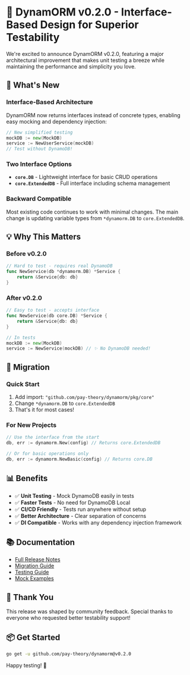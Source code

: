 # 🎉 DynamORM v0.2.0 - Interface-Based Design for Superior Testability

We're excited to announce DynamORM v0.2.0, featuring a major architectural improvement that makes unit testing a breeze while maintaining the performance and simplicity you love.

## 🚀 What's New

### Interface-Based Architecture
DynamORM now returns interfaces instead of concrete types, enabling easy mocking and dependency injection:

```go
// New simplified testing
mockDB := new(MockDB)
service := NewUserService(mockDB)
// Test without DynamoDB!
```

### Two Interface Options
- **`core.DB`** - Lightweight interface for basic CRUD operations
- **`core.ExtendedDB`** - Full interface including schema management

### Backward Compatible
Most existing code continues to work with minimal changes. The main change is updating variable types from `*dynamorm.DB` to `core.ExtendedDB`.

## 💡 Why This Matters

### Before v0.2.0
```go
// Hard to test - requires real DynamoDB
func NewService(db *dynamorm.DB) *Service {
    return &Service{db: db}
}
```

### After v0.2.0
```go
// Easy to test - accepts interface
func NewService(db core.DB) *Service {
    return &Service{db: db}
}

// In tests
mockDB := new(MockDB)
service := NewService(mockDB) // ✨ No DynamoDB needed!
```

## 🔄 Migration

### Quick Start
1. Add import: `"github.com/pay-theory/dynamorm/pkg/core"`
2. Change `*dynamorm.DB` to `core.ExtendedDB`
3. That's it for most cases!

### For New Projects
```go
// Use the interface from the start
db, err := dynamorm.New(config) // Returns core.ExtendedDB

// Or for basic operations only
db, err := dynamorm.NewBasic(config) // Returns core.DB
```

## 📊 Benefits

- ✅ **Unit Testing** - Mock DynamoDB easily in tests
- ✅ **Faster Tests** - No need for DynamoDB Local
- ✅ **CI/CD Friendly** - Tests run anywhere without setup
- ✅ **Better Architecture** - Clear separation of concerns
- ✅ **DI Compatible** - Works with any dependency injection framework

## 📚 Documentation

- [Full Release Notes](v0.2.0-interface-improvements.md)
- [Migration Guide](v0.2.0-interface-improvements.md#migration-guide)
- [Testing Guide](../guides/testing.md)
- [Mock Examples](../guides/testing-mock-example.md)

## 🙏 Thank You

This release was shaped by community feedback. Special thanks to everyone who requested better testability support!

## 📦 Get Started

```bash
go get -u github.com/pay-theory/dynamorm@v0.2.0
```

Happy testing! 🧪 